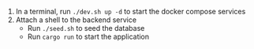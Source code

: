 1. In a terminal, run `./dev.sh up -d` to start the docker compose services
2. Attach a shell to the backend service
    - Run `./seed.sh` to seed the database
    - Run `cargo run` to start the application